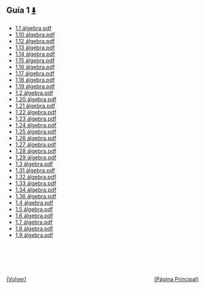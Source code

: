 
<html>
<body>
<h2>Guía 1 <a href="https://downgit.github.io/#/home?url=https://github.com/Apuntes-FIUBA/Apuntes-Electronica/tree/main/81 - Matemática/8102 - Algebra II/Guias de Problemas/Resueltos/Guía 1" style="font-size:20px">  ⬇️ </a></h2>
<ul>
    <li><a href="1.1 álgebra.pdf">1.1 álgebra.pdf</a></li>
    <li><a href="1.10 álgebra.pdf">1.10 álgebra.pdf</a></li>
    <li><a href="1.12 álgebra.pdf">1.12 álgebra.pdf</a></li>
    <li><a href="1.13 álgebra.pdf">1.13 álgebra.pdf</a></li>
    <li><a href="1.14 álgebra.pdf">1.14 álgebra.pdf</a></li>
    <li><a href="1.15 álgebra.pdf">1.15 álgebra.pdf</a></li>
    <li><a href="1.16 álgebra.pdf">1.16 álgebra.pdf</a></li>
    <li><a href="1.17 álgebra.pdf">1.17 álgebra.pdf</a></li>
    <li><a href="1.18 álgebra.pdf">1.18 álgebra.pdf</a></li>
    <li><a href="1.19 álgebra.pdf">1.19 álgebra.pdf</a></li>
    <li><a href="1.2 álgebra.pdf">1.2 álgebra.pdf</a></li>
    <li><a href="1.20 álgebra.pdf">1.20 álgebra.pdf</a></li>
    <li><a href="1.21 álgebra.pdf">1.21 álgebra.pdf</a></li>
    <li><a href="1.22 álgebra.pdf">1.22 álgebra.pdf</a></li>
    <li><a href="1.23 álgebra.pdf">1.23 álgebra.pdf</a></li>
    <li><a href="1.24 álgebra.pdf">1.24 álgebra.pdf</a></li>
    <li><a href="1.25 álgebra.pdf">1.25 álgebra.pdf</a></li>
    <li><a href="1.26 álgebra.pdf">1.26 álgebra.pdf</a></li>
    <li><a href="1.27 álgebra.pdf">1.27 álgebra.pdf</a></li>
    <li><a href="1.28 álgebra.pdf">1.28 álgebra.pdf</a></li>
    <li><a href="1.29 álgebra.pdf">1.29 álgebra.pdf</a></li>
    <li><a href="1.3 álgebra.pdf">1.3 álgebra.pdf</a></li>
    <li><a href="1.31 álgebra.pdf">1.31 álgebra.pdf</a></li>
    <li><a href="1.32 álgebra.pdf">1.32 álgebra.pdf</a></li>
    <li><a href="1.33 álgebra.pdf">1.33 álgebra.pdf</a></li>
    <li><a href="1.34 álgebra.pdf">1.34 álgebra.pdf</a></li>
    <li><a href="1.36 álgebra.pdf">1.36 álgebra.pdf</a></li>
    <li><a href="1.4 álgebra.pdf">1.4 álgebra.pdf</a></li>
    <li><a href="1.5 álgebra.pdf">1.5 álgebra.pdf</a></li>
    <li><a href="1.6 álgebra.pdf">1.6 álgebra.pdf</a></li>
    <li><a href="1.7 álgebra.pdf">1.7 álgebra.pdf</a></li>
    <li><a href="1.8 álgebra.pdf">1.8 álgebra.pdf</a></li>
    <li><a href="1.9 álgebra.pdf">1.9 álgebra.pdf</a></li>
</ul>
</body>
</html>


<br><br><br><br><br><a href="../" style="float: left">(Volver)</a> <a href="https://apuntes-fiuba.github.io/Apuntes-Electronica" style="float: right">(Página Principal)</a>
